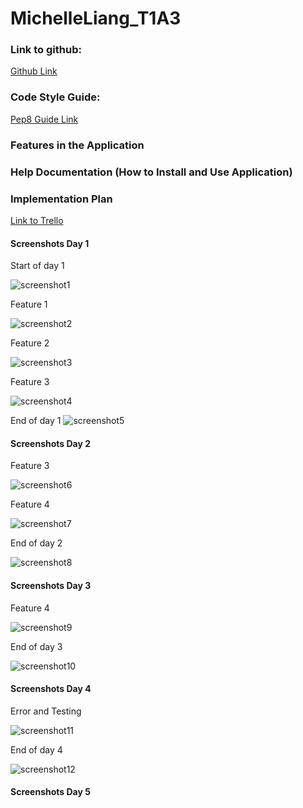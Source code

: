 # MichelleLiang_T1A3

### Link to github: 

[Github Link](https://github.com/mcelle888/MichelleLiang_T1A3) 

### Code Style Guide: 

[Pep8 Guide Link](https://peps.python.org/pep-0008/#class-names) 

### Features in the Application

### Help Documentation (How to Install and Use Application)

### Implementation Plan
[Link to Trello](https://trello.com/b/Znwe2osx/terminal-app)
#### Screenshots Day 1
Start of day 1

![screenshot1](docs/day1start.png)

Feature 1 

![screenshot2](docs/feature1_day1.png)

Feature 2

![screenshot3](docs/feature2_day1.png)

Feature 3

![screenshot4](docs/feature3_day1.png)


End of day 1
![screenshot5](docs/day1_end.png)



#### Screenshots Day 2
Feature 3

![screenshot6](docs/feature3_day2.png)

Feature 4

![screenshot7](docs/feature4_day2.png)

End of day 2

![screenshot8](docs/day2_end.png)


#### Screenshots Day 3
Feature 4

![screenshot9](docs/feature4day3.png)


End of day 3

![screenshot10](docs/day3_end.png)

#### Screenshots Day 4

Error and Testing 

![screenshot11](docs/testing_day4.png)

End of day 4

![screenshot12](docs/day4_end.png)

#### Screenshots Day 5

